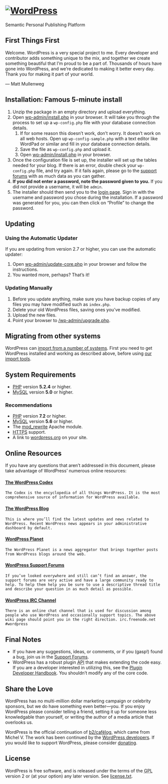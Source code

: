 # [![WordPress](wp-admin/images/wordpress-logo.png)](https://wordpress.org/)

Semantic Personal Publishing Platform

## First Things First

Welcome. WordPress is a very special project to me. Every developer and contributor adds something unique to the mix, and together we create something beautiful that I’m proud to be a part of. Thousands of hours have gone into WordPress, and we’re dedicated to making it better every day. Thank you for making it part of your world.

— Matt Mullenweg

## Installation: Famous 5-minute install

1.  Unzip the package in an empty directory and upload everything.
2.  Open <span class="file">[wp-admin/install.php](wp-admin/install.php)</span> in your browser. It will take you through the process to set up a `wp-config.php` file with your database connection details.
    1.  If for some reason this doesn’t work, don’t worry. It doesn’t work on all web hosts. Open up `wp-config-sample.php` with a text editor like WordPad or similar and fill in your database connection details.
    2.  Save the file as `wp-config.php` and upload it.
    3.  Open <span class="file">[wp-admin/install.php](wp-admin/install.php)</span> in your browser.
3.  Once the configuration file is set up, the installer will set up the tables needed for your blog. If there is an error, double check your `wp-config.php` file, and try again. If it fails again, please go to the [support forums](https://wordpress.org/support/ "WordPress support") with as much data as you can gather.
4.  **If you did not enter a password, note the password given to you.** If you did not provide a username, it will be `admin`.
5.  The installer should then send you to the [login page](wp-login.php). Sign in with the username and password you chose during the installation. If a password was generated for you, you can then click on “Profile” to change the password.

## Updating

### Using the Automatic Updater

If you are updating from version 2.7 or higher, you can use the automatic updater:

1.  Open <span class="file">[wp-admin/update-core.php](wp-admin/update-core.php)</span> in your browser and follow the instructions.
2.  You wanted more, perhaps? That’s it!

### Updating Manually

1.  Before you update anything, make sure you have backup copies of any files you may have modified such as `index.php`.
2.  Delete your old WordPress files, saving ones you’ve modified.
3.  Upload the new files.
4.  Point your browser to <span class="file">[/wp-admin/upgrade.php](wp-admin/upgrade.php).</span>

## Migrating from other systems

WordPress can [import from a number of systems](https://codex.wordpress.org/Importing_Content). First you need to get WordPress installed and working as described above, before using [our import tools](wp-admin/import.php "Import to WordPress").

## System Requirements

*   [PHP](https://secure.php.net/) version **5.2.4** or higher.
*   [MySQL](https://www.mysql.com/) version **5.0** or higher.

### Recommendations

*   [PHP](https://secure.php.net/) version **7.2** or higher.
*   [MySQL](https://www.mysql.com/) version **5.6** or higher.
*   The [mod_rewrite](https://httpd.apache.org/docs/2.2/mod/mod_rewrite.html) Apache module.
*   [HTTPS](https://wordpress.org/news/2016/12/moving-toward-ssl/) support.
*   A link to [wordpress.org](https://wordpress.org/) on your site.

## Online Resources

If you have any questions that aren’t addressed in this document, please take advantage of WordPress’ numerous online resources:



#### [The WordPress Codex](https://codex.wordpress.org/) 

`The Codex is the encyclopedia of all things WordPress. It is the most comprehensive source of information for WordPress available.`

#### [The WordPress Blog](https://wordpress.org/news/)

`This is where you’ll find the latest updates and news related to WordPress. Recent WordPress news appears in your administrative dashboard by default.`

#### [WordPress Planet](https://planet.wordpress.org/)</dt>

`The WordPress Planet is a news aggregator that brings together posts from WordPress blogs around the web.`

#### [WordPress Support Forums](https://wordpress.org/support/)</dt>

`If you’ve looked everywhere and still can’t find an answer, the support forums are very active and have a large community ready to help. To help them help you be sure to use a descriptive thread title and describe your question in as much detail as possible.`

#### [WordPress <abbr title="Internet Relay Chat">IRC</abbr> Channel](https://codex.wordpress.org/IRC)

`There is an online chat channel that is used for discussion among people who use WordPress and occasionally support topics. The above wiki page should point you in the right direction. irc.freenode.net #wordpress`



## Final Notes

*   If you have any suggestions, ideas, or comments, or if you (gasp!) found a bug, join us in the [Support Forums](https://wordpress.org/support/).
*   WordPress has a robust plugin <abbr title="application programming interface">API</abbr> that makes extending the code easy. If you are a developer interested in utilizing this, see the [Plugin Developer Handbook](https://developer.wordpress.org/plugins/). You shouldn’t modify any of the core code.

## Share the Love

WordPress has no multi-million dollar marketing campaign or celebrity sponsors, but we do have something even better—you. If you enjoy WordPress please consider telling a friend, setting it up for someone less knowledgable than yourself, or writing the author of a media article that overlooks us.

WordPress is the official continuation of [b2/cafélog](http://cafelog.com/), which came from Michel V. The work has been continued by the [WordPress developers](https://wordpress.org/about/). If you would like to support WordPress, please consider [donating](https://wordpress.org/donate/ "Donate to WordPress").

## License

WordPress is free software, and is released under the terms of the <abbr title="GNU General Public License">GPL</abbr> version 2 or (at your option) any later version. See [license.txt](license.txt).
